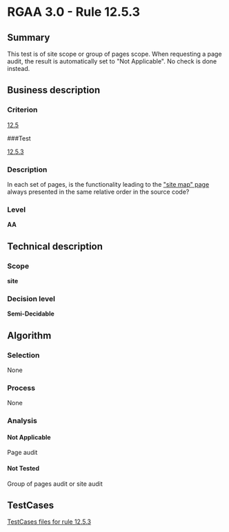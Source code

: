 # RGAA 3.0 -  Rule 12.5.3

## Summary

This test is of site scope or group of pages scope. When requesting a page audit, the result is automatically set to "Not Applicable". No check is done instead.

## Business description

### Criterion

[12.5](http://asqatasun.github.io/RGAA--3.0--EN/RGAA3.0_Criteria_English_version_v1.html#crit-12-5)

###Test

[12.5.3](http://asqatasun.github.io/RGAA--3.0--EN/RGAA3.0_Criteria_English_version_v1.html#test-12-5-3)

### Description
In each set of pages,
    is the functionality leading to the <a href="http://asqatasun.github.io/RGAA--3.0--EN/RGAA3.0_Glossary_English_version_v1.html#mPlanSite">"site
  map" page</a> always presented in the same relative
    order in the source code? 


### Level

**AA**

## Technical description

### Scope

**site**

### Decision level

**Semi-Decidable**

## Algorithm

### Selection

None

### Process

None

### Analysis

#### Not Applicable

Page audit 

#### Not Tested

Group of pages audit or site audit



##  TestCases 

[TestCases files for rule 12.5.3](https://gitlab.com/asqatasun/Asqatasun/-/tree/master/rules/rules-rgaa3.0/src/test/resources/testcases/rgaa30/Rgaa30Rule120503/) 


